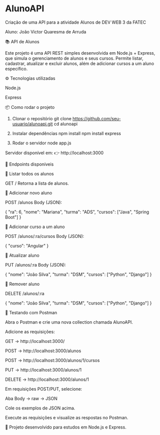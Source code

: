 # AlunoAPI
Criação de uma API para a atividade Alunos de DEV WEB 3 da FATEC

Aluno: João Victor Quaresma de Arruda

📚 API de Alunos

Este projeto é uma API REST simples desenvolvida em Node.js + Express, que simula o gerenciamento de alunos e seus cursos.
Permite listar, cadastrar, atualizar e excluir alunos, além de adicionar cursos a um aluno específico.

⚙️ Tecnologias utilizadas

Node.js

Express 

📦 Como rodar o projeto
1. Clonar o repositório
git clone https://github.com/seu-usuario/alunoapi.git
cd alunoapi

2. Instalar dependências
npm install
npm install express

4. Rodar o servidor
node app.js


Servidor disponível em:
👉 http://localhost:3000

📌 Endpoints disponíveis

🔹 Listar todos os alunos

GET /
Retorna a lista de alunos.

🔹 Adicionar novo aluno

POST /alunos
Body (JSON):

{
  "ra": 6,
  "nome": "Mariana",
  "turma": "ADS",
  "cursos": ["Java", "Spring Boot"]
}

🔹 Adicionar curso a um aluno

POST /alunos/:ra/cursos
Body (JSON):

{
  "curso": "Angular"
}

🔹 Atualizar aluno

PUT /alunos/:ra
Body (JSON):

{
  "nome": "João Silva",
  "turma": "DSM",
  "cursos": ["Python", "Django"]
}

🔹 Remover aluno

DELETE /alunos/:ra

{
  "nome": "João Silva",
  "turma": "DSM",
  "cursos": ["Python", "Django"]
}

🧪 Testando com Postman

Abra o Postman e crie uma nova collection chamada AlunoAPI.

Adicione as requisições:

GET → http://localhost:3000/

POST → http://localhost:3000/alunos

POST → http://localhost:3000/alunos/1/cursos

PUT → http://localhost:3000/alunos/1

DELETE → http://localhost:3000/alunos/1

Em requisições POST/PUT, selecione:

Aba Body → raw → JSON

Cole os exemplos de JSON acima.

Execute as requisições e visualize as respostas no Postman.

📌 Projeto desenvolvido para estudos em Node.js e Express.
